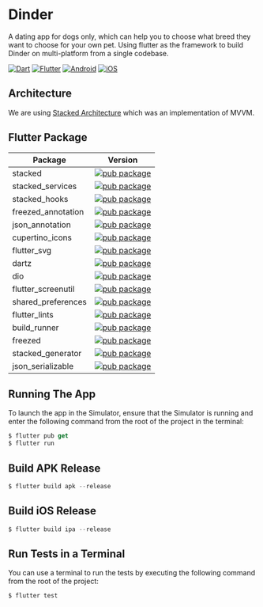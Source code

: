 # Dinder

A dating app for dogs only, which can help you to choose what breed they want to choose for your own pet. Using flutter as the framework to build Dinder on multi-platform from a single codebase.

[![Dart](https://img.shields.io/badge/dart-%230175C2.svg?style=for-the-badge&logo=dart&logoColor=white)](https://dart.dev)
[![Flutter](https://img.shields.io/badge/Flutter-%2302569B.svg?style=for-the-badge&logo=Flutter&logoColor=white)](https://flutter.dev)
[![Android](https://img.shields.io/badge/Android-3DDC84?style=for-the-badge&logo=android&logoColor=white)](https://www.android.com)
[![iOS](https://img.shields.io/badge/iOS-000000?style=for-the-badge&logo=ios&logoColor=white)](https://www.apple.com/id/ios/ios-16/)

## Architecture

We are using [Stacked Architecture](https://www.filledstacks.com/post/flutter-and-provider-architecture-using-stacked) which was an implementation of MVVM.

## Flutter Package

| Package            | Version                                                                                                            |
| ------------------ | ------------------------------------------------------------------------------------------------------------------ |
| stacked            | [![pub package](https://img.shields.io/pub/v/stacked.svg)](https://pub.dev/packages/stacked)                       |
| stacked_services   | [![pub package](https://img.shields.io/pub/v/stacked_services.svg)](https://pub.dev/packages/stacked_services)     |
| stacked_hooks      | [![pub package](https://img.shields.io/pub/v/stacked_hooks.svg)](https://pub.dev/packages/stacked_hooks)           |
| freezed_annotation | [![pub package](https://img.shields.io/pub/v/freezed_annotation.svg)](https://pub.dev/packages/freezed_annotation) |
| json_annotation    | [![pub package](https://img.shields.io/pub/v/json_annotation.svg)](https://pub.dev/packages/json_annotation)       |
| cupertino_icons    | [![pub package](https://img.shields.io/pub/v/cupertino_icons.svg)](https://pub.dev/packages/cupertino_icons)       |
| flutter_svg        | [![pub package](https://img.shields.io/pub/v/flutter_svg.svg)](https://pub.dev/packages/flutter_svg)               |
| dartz              | [![pub package](https://img.shields.io/pub/v/dartz.svg)](https://pub.dev/packages/dartz)                           |
| dio                | [![pub package](https://img.shields.io/pub/v/dio.svg)](https://pub.dev/packages/dio)                               |
| flutter_screenutil | [![pub package](https://img.shields.io/pub/v/flutter_screenutil.svg)](https://pub.dev/packages/flutter_screenutil) |
| shared_preferences | [![pub package](https://img.shields.io/pub/v/shared_preferences.svg)](https://pub.dev/packages/shared_preferences) |
| flutter_lints      | [![pub package](https://img.shields.io/pub/v/flutter_lints.svg)](https://pub.dev/packages/flutter_lints)           |
| build_runner       | [![pub package](https://img.shields.io/pub/v/build_runner.svg)](https://pub.dev/packages/build_runner)             |
| freezed            | [![pub package](https://img.shields.io/pub/v/freezed.svg)](https://pub.dev/packages/freezed)                       |
| stacked_generator  | [![pub package](https://img.shields.io/pub/v/stacked_generator.svg)](https://pub.dev/packages/stacked_generator)   |
| json_serializable  | [![pub package](https://img.shields.io/pub/v/json_serializable.svg)](https://pub.dev/packages/json_serializable)   |


## Running The App

To launch the app in the Simulator, ensure that the Simulator is running and enter the following command from the root of the project in the terminal:

``` dart
$ flutter pub get
$ flutter run
```

## Build APK Release

``` dart
$ flutter build apk --release
```

## Build iOS Release

``` dart
$ flutter build ipa --release
```

## Run Tests in a Terminal

You can use a terminal to run the tests by executing the following command from the root of the project:

``` dart
$ flutter test
```

